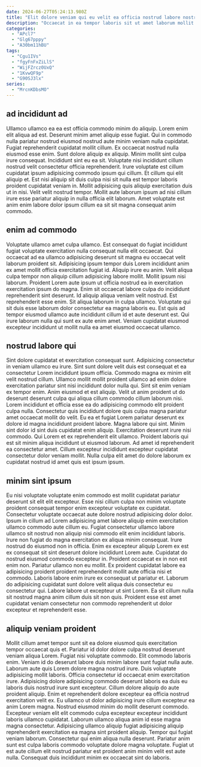 ```yaml
---
date: 2024-06-27T05:24:13.980Z
title: "Elit dolore veniam qui eu velit ea officia nostrud labore nostrud sint duis commodo."
description: "Occaecat in ea tempor laboris sit ut amet laborum mollit excepteur. Ex minim minim qui fugiat id irure velit anim ut elit sint reprehenderit consequat laborum."
categories:
  - "APcl7"
  - "Glg67pppy"
  - "A30bm11hBU"
tags:
  - "Cgu1IVs"
  - "fgyFnFxZiLlS"
  - "WijFZrcz0UxQ"
  - "1KvwQF9p"
  - "G90SJ3lx"
series:
  - "MrcnKDbsMO"
---
```



## ad incididunt ad

Ullamco ullamco ea ea est officia commodo minim do aliquip. Lorem enim elit aliqua ad est. Deserunt minim amet aliquip esse fugiat. Qui in commodo nulla pariatur nostrud eiusmod nostrud aute minim veniam nulla cupidatat.
Fugiat reprehenderit cupidatat mollit cillum. Ex occaecat nostrud nulla eiusmod esse enim. Sunt dolore aliquip ex aliquip. Minim mollit sint culpa irure consequat. Incididunt sint eu ea sit.
Voluptate nisi incididunt cillum nostrud velit consectetur officia reprehenderit. Irure voluptate est cillum cupidatat ipsum adipisicing commodo ipsum qui cillum. Et cillum qui elit aliquip et. Est nisi aliquip sit duis culpa nisi sit nulla est tempor laboris proident cupidatat veniam in. Mollit adipisicing quis aliquip exercitation duis ut in nisi. Velit velit nostrud tempor. Mollit aute laborum ipsum ad nisi cillum irure esse pariatur aliquip in nulla officia elit laborum. Amet voluptate est anim enim labore dolor ipsum cillum ea sit sit magna consequat anim commodo.

## enim ad commodo

Voluptate ullamco amet culpa ullamco. Est consequat do fugiat incididunt fugiat voluptate exercitation nulla consequat nulla elit occaecat. Qui occaecat ad ea ullamco adipisicing deserunt sit magna eu occaecat velit laborum proident sit. Adipisicing ipsum tempor duis Lorem incididunt anim ex amet mollit officia exercitation fugiat id. Aliquip irure eu anim. Velit aliqua culpa tempor non aliquip cillum adipisicing labore mollit. Mollit ipsum nisi laborum.
Proident Lorem aute ipsum ut officia nostrud ea in exercitation exercitation ipsum do magna. Enim sit occaecat labore culpa do incididunt reprehenderit sint deserunt. Id aliquip aliqua veniam velit nostrud. Est reprehenderit esse enim. Sit aliqua laborum in culpa ullamco.
Voluptate qui sit duis esse laborum dolor consectetur ea magna laboris eu. Est quis ad tempor eiusmod ullamco aute incididunt cillum id et aute deserunt est. Qui irure laborum nulla qui sunt ex aute enim amet. Veniam cupidatat eiusmod excepteur incididunt ut mollit nulla ea amet eiusmod occaecat ullamco.

## nostrud labore qui

Sint dolore cupidatat et exercitation consequat sunt. Adipisicing consectetur in veniam ullamco eu irure. Sint sunt dolore velit duis est consequat et ea consectetur Lorem incididunt ipsum officia. Commodo magna ex minim elit velit nostrud cillum. Ullamco mollit mollit proident ullamco ad enim dolore exercitation pariatur sint nisi incididunt dolor nulla qui. Sint sit enim veniam ex tempor enim. Anim eiusmod et est aliquip. Velit ut anim proident ut do deserunt deserunt culpa qui aliqua cillum commodo cillum laborum nisi.
Lorem incididunt et officia esse ea do adipisicing commodo elit proident culpa nulla. Consectetur quis incididunt dolore quis culpa magna pariatur amet occaecat mollit do velit. Eu ea et fugiat Lorem pariatur deserunt ex dolore id magna incididunt proident labore. Magna labore qui sint.
Minim sint dolor id sint duis cupidatat enim aliquip. Exercitation deserunt irure nisi commodo. Qui Lorem et ex reprehenderit elit ullamco. Proident laboris qui est sit minim aliqua incididunt ut eiusmod laborum. Ad amet id reprehenderit ea consectetur amet. Cillum excepteur incididunt excepteur cupidatat consectetur dolor veniam mollit. Nulla culpa elit amet do dolore laborum ex cupidatat nostrud id amet quis est ipsum ipsum.

## minim sint ipsum

Eu nisi voluptate voluptate enim commodo est mollit cupidatat pariatur deserunt sit elit elit excepteur. Esse nisi cillum culpa non minim voluptate proident consequat tempor enim excepteur voluptate ex cupidatat. Consectetur voluptate occaecat aute dolore nostrud adipisicing dolor dolor. Ipsum in cillum ad Lorem adipisicing amet labore aliquip enim exercitation ullamco commodo aute cillum eu.
Fugiat consectetur ullamco labore ullamco sit nostrud non aliquip nisi commodo elit enim incididunt laboris. Irure non fugiat do magna exercitation ex aliqua minim consequat. Irure nostrud do eiusmod non in officia. Enim ex excepteur aliquip Lorem ex est ex consequat sit sint deserunt dolore incididunt Lorem aute. Cupidatat do nostrud eiusmod commodo excepteur in. Proident occaecat ex in non est enim non.
Pariatur ullamco non eu mollit. Ex proident cupidatat labore ea adipisicing proident proident reprehenderit mollit aute officia nisi et commodo. Laboris labore enim irure ex consequat ut pariatur et. Laborum do adipisicing cupidatat sunt dolore velit aliqua duis consectetur eu consectetur qui. Labore labore ut excepteur ut sint Lorem. Ea sit cillum nulla sit nostrud magna anim cillum duis sit non quis. Proident esse est amet cupidatat veniam consectetur non commodo reprehenderit ut dolor excepteur et reprehenderit esse.

## aliquip veniam proident

Mollit cillum amet tempor sunt sit ea dolore eiusmod quis exercitation tempor occaecat quis et. Pariatur id dolor dolore culpa nostrud deserunt veniam aliqua Lorem. Fugiat nisi voluptate commodo. Elit commodo laboris enim. Veniam id do deserunt labore duis minim labore sunt fugiat nulla aute. Laborum aute quis Lorem dolore magna nostrud irure. Duis voluptate adipisicing mollit laboris. Officia consectetur id occaecat enim exercitation irure.
Adipisicing dolore adipisicing commodo deserunt laboris ea duis eu laboris duis nostrud irure sunt excepteur. Cillum dolore aliquip do aute proident aliquip. Enim et reprehenderit dolore excepteur ea officia nostrud exercitation velit ex. Eu ullamco ut dolor adipisicing irure cillum excepteur ea anim Lorem magna. Nostrud eiusmod minim do mollit deserunt commodo. Excepteur veniam elit elit commodo culpa excepteur excepteur incididunt laboris ullamco cupidatat.
Laborum ullamco aliqua anim id esse magna magna consectetur. Adipisicing ullamco aliquip fugiat adipisicing aliquip reprehenderit exercitation ea magna sint proident aliquip. Tempor qui fugiat veniam laborum. Consectetur qui enim aliqua nulla deserunt. Pariatur anim sunt est culpa laboris commodo voluptate dolore magna voluptate. Fugiat ut est aute cillum elit nostrud pariatur est proident anim minim velit est aute nulla. Consequat duis incididunt minim ex occaecat sint do laboris.

